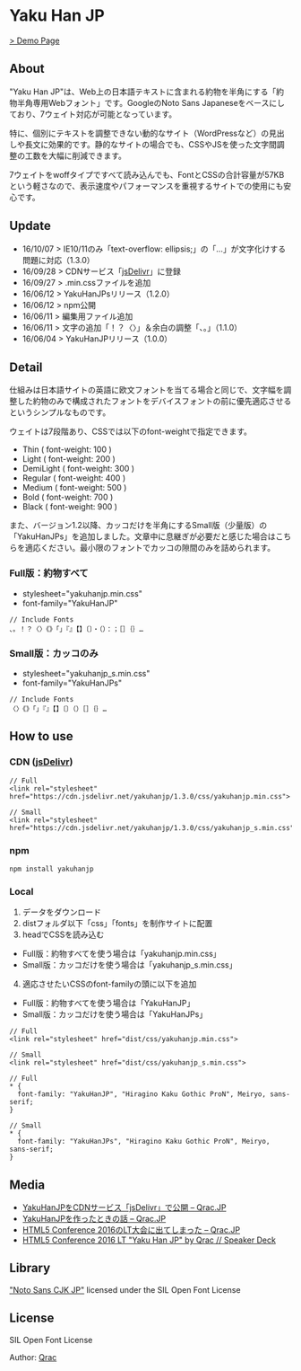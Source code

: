 # Yaku Han JP

[> Demo Page](https://qrac.github.io/yakuhanjp)

## About

"Yaku Han JP"は、Web上の日本語テキストに含まれる約物を半角にする「約物半角専用Webフォント」です。GoogleのNoto Sans Japaneseをベースにしており、7ウェイト対応が可能となっています。

特に、個別にテキストを調整できない動的なサイト（WordPressなど）の見出しや長文に効果的です。静的なサイトの場合でも、CSSやJSを使った文字間調整の工数を大幅に削減できます。

7ウェイトをwoffタイプですべて読み込んでも、FontとCSSの合計容量が57KBという軽さなので、表示速度やパフォーマンスを重視するサイトでの使用にも安心です。

## Update

- 16/10/07 > IE10/11のみ「text-overflow: ellipsis;」の「…」が文字化けする問題に対応（1.3.0）
- 16/09/28 > CDNサービス「[jsDelivr](https://www.jsdelivr.com/projects/yakuhanjp)」に登録
- 16/09/27 > .min.cssファイルを追加
- 16/06/12 > YakuHanJPsリリース（1.2.0）
- 16/06/12 > npm公開
- 16/06/11 > 編集用ファイル追加
- 16/06/11 > 文字の追加「！？〈〉」＆余白の調整「、。」（1.1.0）
- 16/06/04 > YakuHanJPリリース（1.0.0）

## Detail

仕組みは日本語サイトの英語に欧文フォントを当てる場合と同じで、文字幅を調整した約物のみで構成されたフォントをデバイスフォントの前に優先適応させるというシンプルなものです。

ウェイトは7段階あり、CSSでは以下のfont-weightで指定できます。

- Thin ( font-weight: 100 )
- Light ( font-weight: 200 )
- DemiLight ( font-weight: 300 )
- Regular ( font-weight: 400 )
- Medium ( font-weight: 500 )
- Bold ( font-weight: 700 )
- Black ( font-weight: 900 )

また、バージョン1.2以降、カッコだけを半角にするSmall版（少量版）の「YakuHanJPs」を追加しました。文章中に息継ぎが必要だと感じた場合はこちらを適応ください。最小限のフォントでカッコの隙間のみを詰められます。

### Full版：約物すべて

- stylesheet="yakuhanjp.min.css"
- font-family="YakuHanJP"

```
// Include Fonts
、。！？〈〉《》「」『』【】〔〕・（）：；［］｛｝…
```

### Small版：カッコのみ

- stylesheet="yakuhanjp_s.min.css"
- font-family="YakuHanJPs"

```
// Include Fonts
〈〉《》「」『』【】〔〕（）［］｛｝…
```

## How to use

### CDN ([jsDelivr](https://www.jsdelivr.com/projects/yakuhanjp))

```
// Full
<link rel="stylesheet" href="https://cdn.jsdelivr.net/yakuhanjp/1.3.0/css/yakuhanjp.min.css">

// Small
<link rel="stylesheet" href="https://cdn.jsdelivr.net/yakuhanjp/1.3.0/css/yakuhanjp_s.min.css">
```

### npm

```
npm install yakuhanjp
```

### Local

1. データをダウンロード
2. distフォルダ以下「css」「fonts」を制作サイトに配置
3. headでCSSを読み込む
  - Full版：約物すべてを使う場合は「yakuhanjp.min.css」
  - Small版：カッコだけを使う場合は「yakuhanjp_s.min.css」
4. 適応させたいCSSのfont-familyの頭に以下を追加
  - Full版：約物すべてを使う場合は「YakuHanJP」
  - Small版：カッコだけを使う場合は「YakuHanJPs」

```
// Full
<link rel="stylesheet" href="dist/css/yakuhanjp.min.css">

// Small
<link rel="stylesheet" href="dist/css/yakuhanjp_s.min.css">
```

```
// Full
* {
  font-family: "YakuHanJP", "Hiragino Kaku Gothic ProN", Meiryo, sans-serif;
}

// Small
* {
  font-family: "YakuHanJPs", "Hiragino Kaku Gothic ProN", Meiryo, sans-serif;
}
```

## Media

- [YakuHanJPをCDNサービス「jsDelivr」で公開 – Qrac.JP](https://qrac.jp/archives/311)
- [YakuHanJPを作ったときの話 – Qrac.JP](https://qrac.jp/archives/296)
- [HTML5 Conference 2016のLT大会に出てしまった – Qrac.JP](https://qrac.jp/archives/279)
- [HTML5 Conference 2016 LT "Yaku Han JP" by Qrac // Speaker Deck](https://speakerdeck.com/qrac/html5-conference-2016-lt-yaku-han-jp-by-qrac)

## Library

["Noto Sans CJK JP"](https://www.google.com/get/noto/#/) licensed under the SIL Open Font License

## License

SIL Open Font License

Author: [Qrac](https://twitter.com/Qrac_jp)
